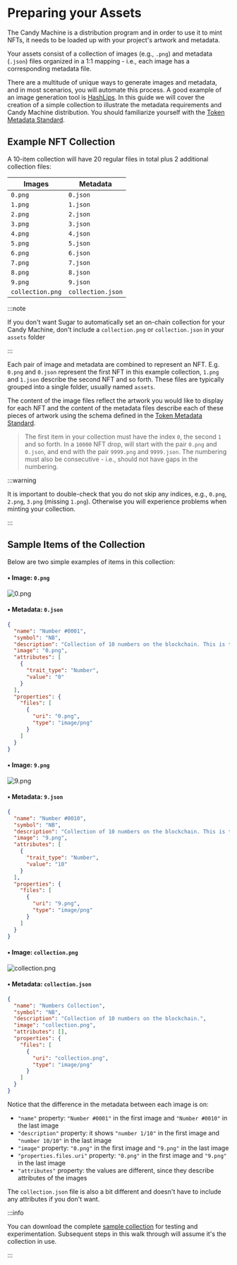 # Preparing your Assets

The Candy Machine is a distribution program and in order to use it to mint NFTs, it needs to be loaded up with your
project's artwork and metadata.

Your assets consist of a collection of images (e.g., `.png`) and metadata (`.json`) files organized in a 1:1 mapping -
i.e., each image has a corresponding metadata file.

There are a multitude of unique ways to generate images and metadata, and in most scenarios, you will automate this
process. A good example of an image generation tool is [HashLips](https://github.com/HashLips/hashlips_art_engine). In
this guide we will cover the creation of a simple collection to illustrate the metadata requirements and
Candy Machine distribution. You should familiarize yourself with
the [Token Metadata Standard](/programs/token-metadata/token-standard).

## Example NFT Collection

A 10-item collection will have 20 regular files in total plus 2 additional collection files:

| Images           | Metadata          |
|------------------|-------------------|
| `0.png`          | `0.json`          |
| `1.png`          | `1.json`          |
| `2.png`          | `2.json`          |
| `3.png`          | `3.json`          |
| `4.png`          | `4.json`          |
| `5.png`          | `5.json`          |
| `6.png`          | `6.json`          |
| `7.png`          | `7.json`          |
| `8.png`          | `8.json`          |
| `9.png`          | `9.json`          |
| `collection.png` | `collection.json` |

:::note

If you don't want Sugar to automatically set an on-chain collection for your Candy Machine, don't include
a `collection.png` or `collection.json` in your `assets` folder

:::

Each pair of image and metadata are combined to represent an NFT. E.g. `0.png` and `0.json` represent the
 first NFT in this example collection, `1.png` and `1.json` describe the second NFT and so forth. These files are typically grouped into a single folder, usually named `assets`.

The content of the image files reflect the artwork you would like to display for each NFT and the content of the
metadata files describe each of these pieces of artwork using the schema defined in
the [Token Metadata Standard](/programs/token-metadata/token-standard).

> The first item in your collection must have the index `0`, the second `1` and so forth. In a `10000` NFT drop, will
> start with the pair `0.png` and `0.json`, and end with the pair `9999.png` and `9999.json`. The numbering must also be
> consecutive - i.e., should not have gaps in the numbering.

:::warning

It is important to double-check that you do not skip any indices, e.g., `0.png`, `2.png`, `3.png` (missing `1.png`).
Otherwise you will experience problems when minting your collection.

:::

## Sample Items of the Collection

Below are two simple examples of items in this collection:

#### • Image: `0.png`

![0.png](/assets/candy-machine/0.png#radius#shadow)

#### • Metadata: `0.json`

```json
{
  "name": "Number #0001",
  "symbol": "NB",
  "description": "Collection of 10 numbers on the blockchain. This is the number 1/10.",
  "image": "0.png",
  "attributes": [
    {
      "trait_type": "Number",
      "value": "0"
    }
  ],
  "properties": {
    "files": [
      {
        "uri": "0.png",
        "type": "image/png"
      }
    ]
  }
}
```

#### • Image: `9.png`

![9.png](/assets/candy-machine/9.png#radius#shadow)

#### • Metadata: `9.json`

```json
{
  "name": "Number #0010",
  "symbol": "NB",
  "description": "Collection of 10 numbers on the blockchain. This is the number 10/10.",
  "image": "9.png",
  "attributes": [
    {
      "trait_type": "Number",
      "value": "10"
    }
  ],
  "properties": {
    "files": [
      {
        "uri": "9.png",
        "type": "image/png"
      }
    ]
  }
}
```

#### • Image: `collection.png`

![collection.png](/assets/candy-machine/collection.png#radius#shadow)

#### • Metadata: `collection.json`

```json
{
  "name": "Numbers Collection",
  "symbol": "NB",
  "description": "Collection of 10 numbers on the blockchain.",
  "image": "collection.png",
  "attributes": [],
  "properties": {
    "files": [
      {
        "uri": "collection.png",
        "type": "image/png"
      }
    ]
  }
}
```

Notice that the difference in the metadata between each image is on:

- `"name"` property: `"Number #0001"` in the first image and `"Number #0010"` in the last image
- `"description"` property: it shows `"number 1/10"` in the first image and `"number 10/10"` in the last image
- `"image"` property: `"0.png"` in the first image and `"9.png"` in the last image
- `"properties.files.uri"` property: `"0.png"` in the first image and `"9.png"` in the last image
- `"attributes"` property: the values are different, since they describe attributes of the images

The `collection.json` file is also a bit different and doesn't have to include any attributes if you don't want.

:::info

You can download the complete [sample collection](/assets/candy-machine/assets.zip) for testing and experimentation.
Subsequent steps in this
walk through will assume it's the collection in use.

:::
